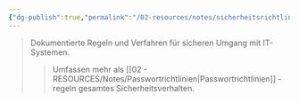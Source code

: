 ```yaml
---
{"dg-publish":true,"permalink":"/02-resources/notes/sicherheitsrichtlinien/","tags":["it-sicherheit/organisatorisch"],"noteIcon":"","updated":"2025-09-05T10:12:31.876+02:00"}
---
```


>Dokumentierte Regeln und Verfahren für sicheren Umgang mit IT-Systemen.
>>Umfassen mehr als [[02 - RESOURCES/Notes/Passwortrichtlinien\|Passwortrichtlinien]] - regeln gesamtes Sicherheitsverhalten.